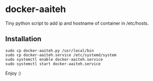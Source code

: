 docker-aaiteh
=============

Tiny python script to add ip and hostname of container in /etc/hosts.

Installation
------------

```shell
sudo cp docker-aaiteh.py /usr/local/bin
sudo cp docker-aaiteh.service /etc/systemd/system
sudo systemctl enable docker-aaiteh.service
sudo systemctl start docker-aaiteh.service
```

Enjoy :)
